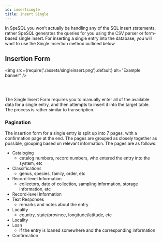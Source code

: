 ```yaml
---
id: insertsingle
title: Insert Single
---
```


In SpeSQL you won't actually be handling any of the SQL insert statements, rather SpeSQL generates the queries for you using the CSV parser or form-based single insert. For inserting a single entry into the database, you will want to use the Single Insertion method outlined below

## Insertion Form

<img
src={require('./assets/singleinsert.png').default}
alt="Example banner"
/>

<br/>
<br/>

The Single Insert Form requires you to manually enter all of the available data for a single entry, and then attempts to insert it into the target table. The process is rather similar to transcription.

### Pagination

The insertion form for a single entry is split up into 7 pages, with a confirmation page at the end. The pages are grouped as closely together as possible, grouping based on relevant information. The pages are as follows:

- Cataloging
  - catalog numbers, record numbers, who entered the entry into the system, etc
- Classifications
  - genus, species, family, order, etc
- Record-level Information
  - collectors, date of collection, sampling information, storage information, etc
- Record-level Information
- Text Responses
  - remarks and notes about the entry
- Locality
  - country, state/province, longitude/latitude, etc
- Locality
- Loan
  - if the entry is loaned somewhere and the corresponding information
- Confirmation
